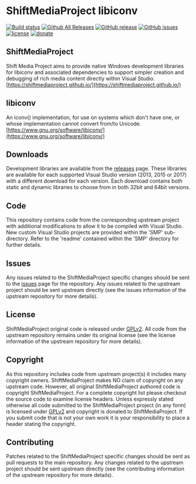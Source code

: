 ShiftMediaProject libiconv
=============
[![Build status](https://ci.appveyor.com/api/projects/status/cdl1miixogcn2njc?svg=true)](https://ci.appveyor.com/project/Sibras/libiconv)
[![Github All Releases](https://img.shields.io/github/downloads/ShiftMediaProject/libiconv/total.svg)](https://github.com/ShiftMediaProject/libiconv/releases)
[![GitHub release](https://img.shields.io/github/release/ShiftMediaProject/libiconv.svg)](https://github.com/ShiftMediaProject/libiconv/releases/latest)
[![GitHub issues](https://img.shields.io/github/issues/ShiftMediaProject/libiconv.svg)](https://github.com/ShiftMediaProject/libiconv/issues)
[![license](https://img.shields.io/github/license/ShiftMediaProject/libiconv.svg)](https://github.com/ShiftMediaProject/libiconv)
[![donate](https://img.shields.io/badge/donate-link-brightgreen.svg)](https://shiftmediaproject.github.io/8-donate/)
## ShiftMediaProject

Shift Media Project aims to provide native Windows development libraries for libiconv and associated dependencies to support simpler creation and debugging of rich media content directly within Visual Studio. [https://shiftmediaproject.github.io/](https://shiftmediaproject.github.io/)

## libiconv

An iconv() implementation, for use on systems which don't have one, or whose implementation cannot convert from/to Unicode. [https://www.gnu.org/software/libiconv/](https://www.gnu.org/software/libiconv/)

## Downloads

Development libraries are available from the [releases](https://github.com/ShiftMediaProject/libiconv/releases) page. These libraries are available for each supported Visual Studio version (2013, 2015 or 2017) with a different download for each version. Each download contains both static and dynamic libraries to choose from in both 32bit and 64bit versions.

## Code

This repository contains code from the corresponding upstream project with additional modifications to allow it to be compiled with Visual Studio. New custom Visual Studio projects are provided within the 'SMP' sub-directory. Refer to the 'readme' contained within the 'SMP' directory for further details.

## Issues

Any issues related to the ShiftMediaProject specific changes should be sent to the [issues](https://github.com/ShiftMediaProject/libiconv/issues) page for the repository. Any issues related to the upstream project should be sent upstream directly (see the issues information of the upstream repository for more details).

## License

ShiftMediaProject original code is released under [GPLv2](https://www.gnu.org/licenses/gpl-2.0.html). All code from the upstream repository remains under its original license (see the license information of the upstream repository for more details).

## Copyright

As this repository includes code from upstream project(s) it includes many copyright owners. ShiftMediaProject makes NO claim of copyright on any upstream code. However, all original ShiftMediaProject authored code is copyright ShiftMediaProject. For a complete copyright list please checkout the source code to examine license headers. Unless expressly stated otherwise all code submitted to the ShiftMediaProject project (in any form) is licensed under [GPLv2](https://www.gnu.org/licenses/gpl-2.0.html) and copyright is donated to ShiftMediaProject. If you submit code that is not your own work it is your responsibility to place a header stating the copyright.

## Contributing

Patches related to the ShiftMediaProject specific changes should be sent as pull requests to the main repository. Any changes related to the upstream project should be sent upstream directly (see the contributing information of the upstream repository for more details).